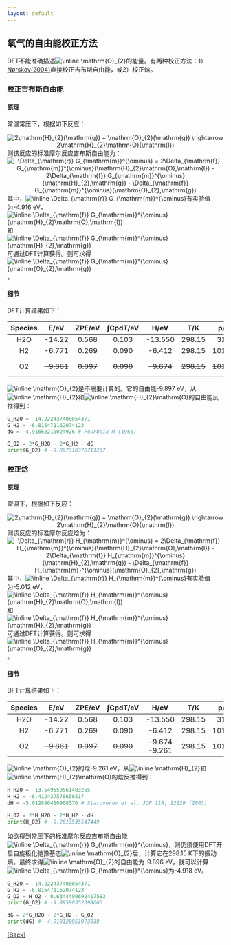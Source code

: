 ```yaml
---
layout: default
---
```


## 氧气的自由能校正方法

DFT不能准确描述<img src="https://latex.codecogs.com/svg.image?\inline&space;\mathrm{O}_{2}" title="\inline \mathrm{O}_{2}" />的能量。有两种校正方法：1）[Nørskov(2004)](<https://doi.org/10.1021/jp047349j>)直接校正吉布斯自由能，或2）校正焓。

### 校正吉布斯自由能

#### 原理
常温常压下，根据如下反应：
<center><img src="https://latex.codecogs.com/svg.image?2\mathrm{H}_{2}(\mathrm{g})&space;&plus;&space;\mathrm{O}_{2}(\mathrm{g})&space;\rightarrow&space;2\mathrm{H}_{2}\mathrm{O}(\mathrm{l})" title="2\mathrm{H}_{2}(\mathrm{g}) + \mathrm{O}_{2}(\mathrm{g}) \rightarrow 2\mathrm{H}_{2}\mathrm{O}(\mathrm{l})" /></center>
则该反应的标准摩尔反应吉布斯自由能为：
<center><img src="https://latex.codecogs.com/svg.image?\Delta_{\mathrm{r}}&space;G_{\mathrm{m}}^{\ominus}&space;=&space;2\Delta_{\mathrm{f}}&space;G_{\mathrm{m}}^{\ominus}(\mathrm{H}_{2}\mathrm{O},\mathrm{l})&space;-&space;2\Delta_{\mathrm{f}}&space;G_{\mathrm{m}}^{\ominus}(\mathrm{H}_{2},\mathrm{g})&space;-&space;\Delta_{\mathrm{f}}&space;G_{\mathrm{m}}^{\ominus}(\mathrm{O}_{2},\mathrm{g})" title="\Delta_{\mathrm{r}} G_{\mathrm{m}}^{\ominus} = 2\Delta_{\mathrm{f}} G_{\mathrm{m}}^{\ominus}(\mathrm{H}_{2}\mathrm{O},\mathrm{l}) - 2\Delta_{\mathrm{f}} G_{\mathrm{m}}^{\ominus}(\mathrm{H}_{2},\mathrm{g}) - \Delta_{\mathrm{f}} G_{\mathrm{m}}^{\ominus}(\mathrm{O}_{2},\mathrm{g})" /></center>
其中，<img src="https://latex.codecogs.com/svg.image?\inline&space;\Delta_{\mathrm{r}}&space;G_{\mathrm{m}}^{\ominus}" title="\inline \Delta_{\mathrm{r}} G_{\mathrm{m}}^{\ominus}" />有实验值为-4.916 eV，<img src="https://latex.codecogs.com/svg.image?\inline&space;\Delta_{\mathrm{f}}&space;G_{\mathrm{m}}^{\ominus}(\mathrm{H}_{2}\mathrm{O},\mathrm{l})" title="\inline \Delta_{\mathrm{f}} G_{\mathrm{m}}^{\ominus}(\mathrm{H}_{2}\mathrm{O},\mathrm{l})" />和<img src="https://latex.codecogs.com/svg.image?\inline&space;\Delta_{\mathrm{f}}&space;G_{\mathrm{m}}^{\ominus}(\mathrm{H}_{2},\mathrm{g})" title="\inline \Delta_{\mathrm{f}} G_{\mathrm{m}}^{\ominus}(\mathrm{H}_{2},\mathrm{g})" />可通过DFT计算获得。则可求得<img src="https://latex.codecogs.com/svg.image?\inline&space;\Delta_{\mathrm{f}}&space;G_{\mathrm{m}}^{\ominus}(\mathrm{O}_{2},\mathrm{g})" title="\inline \Delta_{\mathrm{f}} G_{\mathrm{m}}^{\ominus}(\mathrm{O}_{2},\mathrm{g})" />。

#### 细节
DFT计算结果如下：

| Species |    E/eV    |   ZPE/eV  |  ∫CpdT/eV |    H/eV    |     T/K    |    p/Pa    |   TS/eV   |        G/eV        |
|:-------:|:----------:|:---------:|:---------:|:----------:|:----------:|:----------:|:---------:|:------------------:|
|   H2O   |   -14.22   |   0.568   |   0.103   |   -13.550  |   298.15   |    3167    |   0.673   |       -14.222      |
|    H2   |   -6.771   |   0.269   |   0.090   |   -6.412   |   298.15   |   101325   |   0.403   |       -6.815       |
|    O2   | ~~-9.861~~ | ~~0.097~~ | ~~0.090~~ | ~~-9.674~~ | ~~298.15~~ | ~~101325~~ | ~~0.634~~ | ~~-10.308~~ -9.897 |

<img src="https://latex.codecogs.com/svg.image?\inline&space;\mathrm{O}_{2}" title="\inline \mathrm{O}_{2}" />是不需要计算的。它的自由能-9.897 eV，从<img src="https://latex.codecogs.com/svg.image?\inline&space;\mathrm{H}_{2}" title="\inline \mathrm{H}_{2}" />和<img src="https://latex.codecogs.com/svg.image?\inline&space;\mathrm{H}_{2}\mathrm{O}" title="\inline \mathrm{H}_{2}\mathrm{O}" />的自由能反推得到：
```python
G_H2O = -14.222437400054371
G_H2 = -6.815471162074123
dG = -4.91662210024926 # Pourbaix M (1966)

G_O2 = 2*G_H2O - 2*G_H2 - dG
print(G_O2) # -9.897310375711237
```

### 校正焓

#### 原理
常温下，根据如下反应：
<center><img src="https://latex.codecogs.com/svg.image?2\mathrm{H}_{2}(\mathrm{g})&space;&plus;&space;\mathrm{O}_{2}(\mathrm{g})&space;\rightarrow&space;2\mathrm{H}_{2}\mathrm{O}(\mathrm{l})" title="2\mathrm{H}_{2}(\mathrm{g}) + \mathrm{O}_{2}(\mathrm{g}) \rightarrow 2\mathrm{H}_{2}\mathrm{O}(\mathrm{l})" /></center>
则该反应的标准摩尔反应焓为：
<center><img src="https://latex.codecogs.com/svg.image?\Delta_{\mathrm{r}}&space;H_{\mathrm{m}}^{\ominus}&space;=&space;2\Delta_{\mathrm{f}}&space;H_{\mathrm{m}}^{\ominus}(\mathrm{H}_{2}\mathrm{O},\mathrm{l})&space;-&space;2\Delta_{\mathrm{f}}&space;H_{\mathrm{m}}^{\ominus}(\mathrm{H}_{2},\mathrm{g})&space;-&space;\Delta_{\mathrm{f}}&space;H_{\mathrm{m}}^{\ominus}(\mathrm{O}_{2},\mathrm{g})" title="\Delta_{\mathrm{r}} H_{\mathrm{m}}^{\ominus} = 2\Delta_{\mathrm{f}} H_{\mathrm{m}}^{\ominus}(\mathrm{H}_{2}\mathrm{O},\mathrm{l}) - 2\Delta_{\mathrm{f}} H_{\mathrm{m}}^{\ominus}(\mathrm{H}_{2},\mathrm{g}) - \Delta_{\mathrm{f}} H_{\mathrm{m}}^{\ominus}(\mathrm{O}_{2},\mathrm{g})" /></center>
其中，<img src="https://latex.codecogs.com/svg.image?\inline&space;\Delta_{\mathrm{r}}&space;H_{\mathrm{m}}^{\ominus}" title="\inline \Delta_{\mathrm{r}} H_{\mathrm{m}}^{\ominus}" />有实验值为-5.012 eV，<img src="https://latex.codecogs.com/svg.image?\inline&space;\Delta_{\mathrm{f}}&space;H_{\mathrm{m}}^{\ominus}(\mathrm{H}_{2}\mathrm{O},\mathrm{l})" title="\inline \Delta_{\mathrm{f}} H_{\mathrm{m}}^{\ominus}(\mathrm{H}_{2}\mathrm{O},\mathrm{l})" />和<img src="https://latex.codecogs.com/svg.image?\inline&space;\Delta_{\mathrm{f}}&space;H_{\mathrm{m}}^{\ominus}(\mathrm{H}_{2},\mathrm{g})" title="\inline \Delta_{\mathrm{f}} H_{\mathrm{m}}^{\ominus}(\mathrm{H}_{2},\mathrm{g})" />可通过DFT计算获得。则可求得<img src="https://latex.codecogs.com/svg.image?\inline&space;\Delta_{\mathrm{f}}&space;H_{\mathrm{m}}^{\ominus}(\mathrm{O}_{2},\mathrm{g})" title="\inline \Delta_{\mathrm{f}} H_{\mathrm{m}}^{\ominus}(\mathrm{O}_{2},\mathrm{g})" />。

#### 细节
DFT计算结果如下：

| Species |    E/eV    |   ZPE/eV  |  ∫CpdT/eV |        H/eV       |   T/K  |  p/Pa  | TS/eV |   G/eV  |
|:-------:|:----------:|:---------:|:---------:|:-----------------:|:------:|:------:|:-----:|:-------:|
|   H2O   |   -14.22   |   0.568   |   0.103   |      -13.550      | 298.15 |  3167  | 0.673 | -14.222 |
|    H2   |   -6.771   |   0.269   |   0.090   |       -6.412      | 298.15 | 101325 | 0.403 |  -6.815 |
|    O2   | ~~-9.861~~ | ~~0.097~~ | ~~0.090~~ | ~~-9.674~~ -9.261 | 298.15 | 101325 | 0.634 |  -9.896 |

<img src="https://latex.codecogs.com/svg.image?\inline&space;\mathrm{O}_{2}" title="\inline \mathrm{O}_{2}" />的焓-9.261 eV，从<img src="https://latex.codecogs.com/svg.image?\inline&space;\mathrm{H}_{2}" title="\inline \mathrm{H}_{2}" />和<img src="https://latex.codecogs.com/svg.image?\inline&space;\mathrm{H}_{2}\mathrm{O}" title="\inline \mathrm{H}_{2}\mathrm{O}" />的焓反推得到：
```python
H_H2O = -13.549559561483255
H_H2 = -6.412437578656517
dH = -5.012890410908576 # Staroverov et al. JCP 119, 12129 (2003)

H_O2 = 2*H_H2O - 2*H_H2 - dH
print(H_O2) # -9.2613535547449
```
如欲得到常压下的标准摩尔反应吉布斯自由能<img src="https://latex.codecogs.com/svg.image?\inline&space;\Delta_{\mathrm{r}}&space;G_{\mathrm{m}}^{\ominus}" title="\inline \Delta_{\mathrm{r}} G_{\mathrm{m}}^{\ominus}" />，则仍须使用DFT开启自旋极化弛豫基态<img src="https://latex.codecogs.com/svg.image?\inline&space;\mathrm{O}_{2}" title="\inline \mathrm{O}_{2}" />后，计算它在298.15 K下的振动熵。最终求得<img src="https://latex.codecogs.com/svg.image?\inline&space;\mathrm{O}_{2}" title="\inline \mathrm{O}_{2}" />的自由能为-9.896 eV，就可以计算<img src="https://latex.codecogs.com/svg.image?\inline&space;\Delta_{\mathrm{r}}&space;G_{\mathrm{m}}^{\ominus}" title="\inline \Delta_{\mathrm{r}} G_{\mathrm{m}}^{\ominus}" />为-4.918 eV。
```python
G_H2O = -14.222437400054371
G_H2 = -6.815471162074123
G_O2 = H_O2 - 0.6344499692417583
print(G_O2) # -9.89580352398666

dG = 2*G_H2O - 2*G_H2 - G_O2
print(dG) # -4.918128951973838
```

[[Back]](../)
